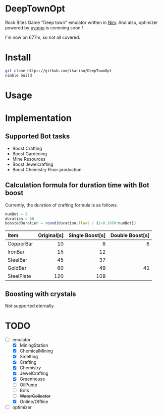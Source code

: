 # DeepTownOpt

Rock Bites Game "Deep town" emulator written in [Nim](https://nim-lang.org).
And also, optimizer powered by [pyomo](http://www.pyomo.org/) is comming soon !

I'm now on 677m, so not all covered.

# Install

```bash
git clone https://github.com/ikarino/DeepTownOpt
nimble build
```

# Usage

# Implementation

## Supported Bot tasks

- Boost Crafting
- Boost Gardening
- Mine Resources
- Boost Jewelcrafting
- Boost Chemistry Floor production

## Calculation formula for duration time with Bot boost

Currently, the duration of crafting formula is as follows.

```nim
numBot = 2
duration = 60
boostedDuration = round(duration.float / (1+0.1668*numBot))
```

| Item       | Original[s] | Single Boost[s] | Double Boost[s] |
| :--------- | ----------: | --------------: | --------------: |
| CopperBar  |          10 |               8 |               6 |
| IronBar    |          15 |              12 |                 |
| SteelBar   |          45 |              37 |                 |
| GoldBar    |          60 |              49 |              41 |
| SteelPlate |         120 |             109 |                 |

## Boosting with crystals

Not supported eternally.

# TODO

- [ ] emulator
  - [x] MiningStation
  - [x] ChemicalMining
  - [x] Smelting
  - [x] Crafting
  - [x] Chemistry
  - [x] JewelCrafting
  - [x] Greenhouse
  - [ ] OilPump
  - [ ] Bots
  - [ ] ~~WaterCollector~~
  - [x] Online/Offline
- [ ] optimizer
